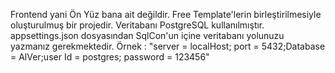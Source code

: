 Frontend yani Ön Yüz bana ait değildir. Free Template'lerin birleştirilmesiyle oluşturulmuş bir projedir.
Veritabanı PostgreSQL kullanılmıştır. appsettings.json dosyasından SqlCon'un içine veritabanı yolunuzu yazmanız gerekmektedir.
Örnek : "server = localHost; port = 5432;Database = AlVer;user Id = postgres; password = 123456"

